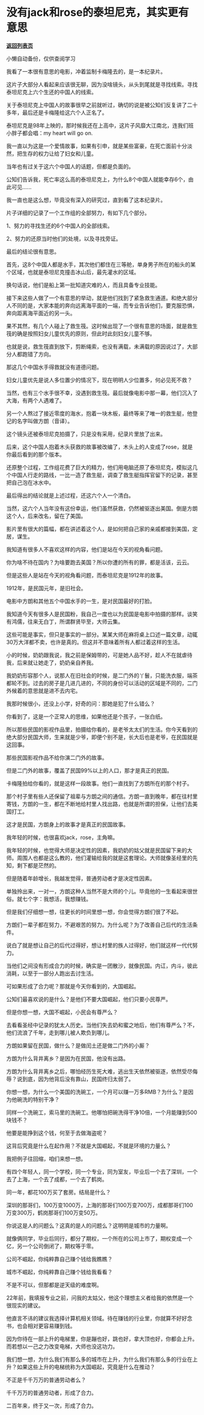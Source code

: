 # 没有jack和rose的泰坦尼克，其实更有意思

[**返回列表页**](/gzh/记忆承载)

小懒自动备份，仅供查阅学习

我看了一本很有意思的电影，冲着监制卡梅隆去的，是一本纪录片。  

  

这片子大部分人看起来应该很无聊，因为没啥镜头，从头到尾就是寻找线索。寻找泰坦尼克上六个生还的中国人的线索。

  

关于泰坦尼克上中国人的故事很早之前就听过，确切的说是被公知们反复讲了二十多年，最后还是卡梅隆给这六个人正名了。

  

泰坦尼克是98年上映的，那时候我还在上高中，这片子风靡大江南北，连我们班小胖子都会唱：my heart will go on.

  

我一直以为这是一个爱情故事，如果有引申，就是某些富豪，在死亡面前十分淡然，把生存的权力让给了妇女和儿童。

  

当年也有过关于这六个中国人的话题，但都是负面的。  

  

公知们告诉我，死亡率这么高的泰坦尼克上，为什么8个中国人就能幸存6个，由此可见......

  

我一直也是这么想，毕竟没有深入的研究过，直到看了这本纪录片。  

  

片子详细的记录了一个工作组的全部努力，有如下几个部分。  

  

1、努力的寻找生还的6个中国人的全部线索。

2、努力的还原当时他们的处境，以及寻找旁证。

  

最后的结论很有意思。  

  

首先，这8个中国人都是水手，其次他们都住在三等舱，单身男子所在的船头的某个区域，也就是泰坦尼克撞击冰山后，最先灌水的区域。  

  

换句话说，他们是船上第一批知道灾难的人，而且具备专业技能。

  

接下来这些人做了一个有意思的举动，就是他们找到了紧急救生通道。和绝大部分人不同的是，大家本能的奔向远离海平面的一端，而专业告诉他们，要克服恐惧，奔向距离海平面近的另一头。  

  

果不其然，有几个人碰上了救生筏。这时候出现了一个很有意思的场面，就是救生筏的确是按照妇女儿童优先的原则，但此时此刻妇女儿童不够。

  

也就是说，救生筏直到放下，剪断绳索，也没有满载，未满载的原因说过了，大部分人都跑错了方向。

  

那这几个中国水手得救就没有道德问题。

  

妇女儿童优先是说人多位置少的情况下，现在明明人少位置多，何必见死不救？  

  

当然，也有三个水手很不幸，没遇到救生筏。最后就像电影中那一幕，他们沉入了大海，有两个人遇难了。  

  

另一个人熬过了接近零度的海水，抱着一块木板，最终等来了唯一的救生艇，他登记的名字叫做方朗（音译）。

  

这个镜头还被泰坦尼克拍摄了，只是没有采用，纪录片里放了出来。  

  

后来，这个中国人抱着木头获救的故事被改编了，木头上的人变成了rose，就是你最后看到的那个版本。

  

还原整个过程，工作组花费了巨大的精力，他们用电脑还原了泰坦尼克，模拟这几个中国人行走的路线，一比一造了救生艇，调查了救生艇指挥官留下的记录，甚至把自己泡在冰水中。  

  

最后得出的结论就是上述过程，还这六个人一个清白。

  

当然，这六个人当年没有这份幸运，他们虽然获救，仍然被驱逐出美国。倒是方朗这个人，后来改名，留在了美国。  

  

影片里有很大的篇幅，都在讲述着这个人，是如何把自己家的亲戚都接到美国，定居，谋生。  

  

我知道有很多人不喜欢这样的内容，他们是站在今天的视角看问题。

  

你为啥不待在国内？为啥要跑去美国？所以你遭的所有的罪，都是活该，云云。

  

但是这些人是站在今天的视角看问题，而泰坦尼克是1912年的故事。

  

1912年，是民国元年，是旧社会。

  

电影中方朗和其他五个中国水手的一生，是对民国最好的打脸。

  

我知道今天有很多人是民国粉，我自己一度也以为民国是电影中拍摄的那样。谈笑有鸿儒，往来无白丁，所谓群贤毕至，大师云集。

  

这些可能是事实，但只是事实的一部分。某某大师在麻将桌上口述一篇文章，动辄30万大洋都不卖，也许是真的。但这并不意味着所有人都过着这样的生活。

  

小的时候，奶奶跟我说，我之前是保姆带的，可是她人品不好，趁人不在就虐待我，后来就让她走了，奶奶亲自养我。  

  

我奶奶形容那个人，说那人在旧社会的时候，是二门外的丫鬟，只能洗衣服，端茶都轮不到。过去的房子是几进几进的，不同的身份可以活动的区域是不同的，二门外候着的意思就是进不去内宅。  

  

我那时候很小，还没上小学，好奇的问：那她是犯了什么错么？  

  

你看到了，这是一个正常人的思维，如果他还是个孩子，一张白纸。  

  

所以那些民国的影视作品里，拍摄给你看的，是老爷太太们的生活。你今天看到的绝大部分民国大师，生来就是少爷，即便个别不是，长大后也是老爷，在民国就是这回事。

  

那些民国影视作品不给你演二门外的故事。  

  

但是二门外的故事，覆盖了民国99%以上的人口，那才是真正的民国。  

  

卡梅隆拍给你看的，就是这样一段故事。他们一直找到了方朗所在的那个村子。  

  

那个村子里有些人还保留了祖辈与方朗之间的通信。方朗一直到晚年，都在往村里寄钱，方朗的一生，都在不断地给村里人找出路，也就是所谓的担保，让他们去美国打工。  

  

这才是民国，方朗身上的故事才是真正的民国故事。

  

我年轻的时候，也很喜欢jack，rose，主角嘛。  

  

我年轻的时候，也觉得大师是决定性的因素，我奶奶的姑父就是民国留下来的大师。周围人也都是这么教的，他们灌输给我的就是这套理论。大师就像圣经里的先知，剩下都是茫然的。

  

但是随着年龄增长，我越发觉得，普通劳动者才是决定性因素。  

  

单独拎出来，一对一，方朗这种人当然不是大师的个儿。毕竟他的一生看起来很世俗。就七个字：我想活，我想赚钱。

  

但是我们仔细想一想，往更长的时间里想一想，你会觉得方朗们很了不起。  

  

方朗们一辈子都在努力，不避艰苦的努力。为什么呢？为了改善自己后代的生活条件。  

  

说白了就是想让自己的后代过得好，想让村里的族人过得好，他们就这样一代代努力。  

  

当他们之间没有形成合力的时候，确实是一团散沙，就像民国。内讧，内斗，彼此消耗，以至于一部分人跑出去讨生活。  

  

可如果形成了合力呢？那就是今天你看到的，大国崛起。

  

公知们最喜欢说的是什么？是他们不要大国崛起，他们只要小民尊严。  

  

但是你想一想，大国不崛起，小民会有尊严么？  

  

去看看圣经中记录的犹太人历史。当他们失去奶和蜜之地后，他们有尊严么？不，他们流浪了千年，走到哪儿被人欺负到哪儿。

  

方朗如果留在民国，做什么？是做闰土还是做二门外的小厮？  

  

方朗为什么背井离乡？是因为在民国，他没有出路。  

  

方朗为什么背井离乡之后，哪怕经历生死大难，逃出生天依然被驱逐，依然受尽侮辱？说到底，因为他背后没有靠山，民国终归太弱了。

  

你想一想，为什么一个美国的洗碗工，一个月可以赚一万多RMB？为什么？是因为他碗洗的特别干净？

  

同样一个洗碗工，索马里的洗碗工。他哪怕把碗洗得干净10倍，一个月能赚到500块钱不？  

  

他要是能挣到这个钱，何至于去做海盗呢？

  

这背后究竟是什么在起作用？不就是大国崛起，不就是环境的力量么？  

  

我把例子往回缩，咱们来想一想。

  

有四个年轻人，同一个学校，同一个专业，同为室友，毕业后一个去了深圳，一个去了上海，一个去了成都，一个去了鹤岗。

  

同一年，都花100万买了套房。结局是什么？

  

深圳的那哥们，100万变1000万，上海的那哥们100万变700万，成都那哥们100万变300万，鹤岗那哥们100万变50万。

  

你说这是人的问题么？这真的是人的问题么？这明明是城市的力量啊。

  

就像俩同学，毕业后同行，都分了期权，一个所在的公司上市了，期权变成一个亿，另一个公司倒闭了，期权等于零。  

  

公司不崛起，你纯粹靠自己赚个钱给我瞧瞧？

城市不崛起，你纯粹靠自己赚个钱给我看看？  

  

不是不可以，但那都是逆天级的难度啊。

  

22年前，我填报专业之前，问我的太姑父，他这个理想主义者给我的依然是一个很现实的建议。

  

他直言不讳的建议我选择计算机相关领域。待在赚钱的行业里，你就算不好好念书，也会相对更容易赚到钱。  

  

因为你待在一部上升的电梯里，你是蹦也好，跳也好，拿大顶也好，你都会上升。而若想以一己之力改变电梯，大师也没这功力。

  

我们想一想，为什么我们有那么多的城市在上升，为什么我们有那么多的行业在上升？如果这些上升的电梯统称为大国崛起，究竟是什么在推动？  

  

不正是千千万万的普通劳动者么？  

  

千千万万的普通劳动者，形成了合力。

  

二百年来，终于又一次，形成了合力。

